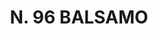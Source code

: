---
title: "N. 96 BALSAMO"
plant-name: "N. 96"
plant-number: "096"
plant-xml: "/assets/xml/plant096.xml"
plant-img1: "/assets/img/plant096_verso.jpg"
plant-img2: "/assets/img/plant096.jpg"
plant-title: "N. 96 BALSAMO"
plant-taxon-link: ""
plant-taxon-link: ""
layout: single-xml
---